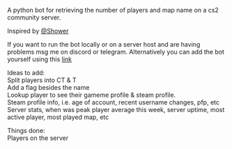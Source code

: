 A python bot for retrieving the number of players and map name on a cs2 community server.

Inspired by [@Shower](https://github.com/showerhandal)

If you want to run the bot locally or on a server host and are having problems msg me on discord or telegram.
Alternatively you can add the bot yourself using this [link](https://discord.com/oauth2/authorize?client_id=1222724707044950058&permissions=551903380544&scope=bot)<br />

Ideas to add:<br />
Split players into CT & T<br />
Add a flag besides the name<br />
Lookup player to see their gameme profile & steam profile.<br />
Steam profile info, i.e. age of account, recent username changes, pfp, etc<br />
Server stats, when was peak player average this week, server uptime, most active player, most played map, etc<br />

Things done:<br />
Players on the server<br />
